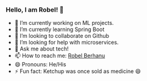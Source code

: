 ### Hello, I am Robel! 👋


- 🔭 I’m currently working on ML projects.
- 🌱 I’m currently learning Spring Boot
- 👯 I’m looking to collaborate on Github
- 🤔 I’m looking for help with microservices.
- 💬 Ask me about tech!
- 📫 How to reach me: [Robel Berhanu](https://robelberhanu.github.io/)
- 😄 Pronouns: He/His
- ⚡ Fun fact: Ketchup was once sold as medicine 😄

